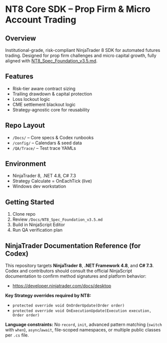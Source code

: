 # NT8 Core SDK – Prop Firm & Micro Account Trading

## Overview
Institutional-grade, risk-compliant NinjaTrader 8 SDK for automated futures trading.
Designed for prop firm challenges and micro capital growth, fully aligned with [NT8_Spec_Foundation_v3.5.md](Docs/NT8_Spec_Foundation_v3.5.md).

## Features
- Risk-tier aware contract sizing
- Trailing drawdown & capital protection
- Loss lockout logic
- CME settlement blackout logic
- Strategy-agnostic core for reusability

## Repo Layout
- `/Docs/` – Core specs & Codex runbooks
- `/config/` – Calendars & seed data
- `/QA/Trace/` – Test trace YAMLs

## Environment
- NinjaTrader 8, .NET 4.8, C# 7.3
- Strategy Calculate = OnEachTick (live)
- Windows dev workstation

## Getting Started
1. Clone repo
2. Review `/Docs/NT8_Spec_Foundation_v3.5.md`
3. Build in NinjaScript Editor
4. Run QA verification plan

## NinjaTrader Documentation Reference (for Codex)
This repository targets **NinjaTrader 8**, **.NET Framework 4.8**, and **C# 7.3**.  
Codex and contributors should consult the official NinjaScript documentation to confirm method signatures and platform behavior:

- https://developer.ninjatrader.com/docs/desktop

**Key Strategy overrides required by NT8:**
- `protected override void OnOrderUpdate(Order order)`
- `protected override void OnExecutionUpdate(Execution execution, Order order)`

**Language constraints:** No `record`, `init`, advanced pattern matching (`switch` with `when`), `async`/`await`, file-scoped namespaces, or multiple public classes per `.cs` file.

